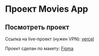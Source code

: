 # Проект Movies App

## Посмотреть проект

Ссылка на live-проект (нужен VPN): [vercel](https://films-catalog-three.vercel.app/)

Проект сделан по макету: [Figma](https://www.figma.com/design/67UGglxlKnOHG1zFy1gdMw/React%2C-%D0%A0%D0%B0%D0%B1%D0%BE%D1%82%D0%B0-%D1%81-API%2C-%D0%BB%D0%B5%D0%BA%D1%86%D0%B8%D1%8F-2.2.9?node-id=9582-0&node-type=canvas&t=K8mUHK7JnegdN2a1-0)
